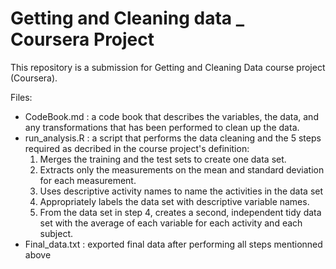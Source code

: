 # Getting and Cleaning data _ Coursera Project

This repository is a submission for Getting and Cleaning Data course project (Coursera). 

Files: 
- CodeBook.md : a code book that describes the variables, the data, and any transformations that has been performed to clean up the data. 
- run_analysis.R : a script that performs the data cleaning and the 5 steps required as decribed in the course project's definition: 
    1. Merges the training and the test sets to create one data set.
    2. Extracts only the measurements on the mean and standard deviation for each measurement. 
    3. Uses descriptive activity names to name the activities in the data set
    4. Appropriately labels the data set with descriptive variable names. 
    5. From the data set in step 4, creates a second, independent tidy data set with the average of each variable for each activity and each subject.
- Final_data.txt : exported final data after performing all steps mentionned above
